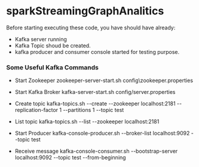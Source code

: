 # sparkStreamingGraphAnalitics

Before starting executing these code, you have should have already:

* Kafka server running
* Kafka Topic shoud be created.
* kafka producer and consumer console started for testing purpose.


### Some Useful Kafka Commands
* Start Zookeeper
zookeeper-server-start.sh config\zookeeper.properties

* Start Kafka Broker
kafka-server-start.sh config/server.properties

* Create topic
kafka-topics.sh --create --zookeeper localhost:2181 --replication-factor 1 --partitions 1 --topic test

* List topic
kafka-topics.sh --list --zookeeper localhost:2181

* Start Producer
kafka-console-producer.sh --broker-list localhost:9092 --topic test

* Receive message
kafka-console-consumer.sh --bootstrap-server localhost:9092 --topic test --from-beginning
